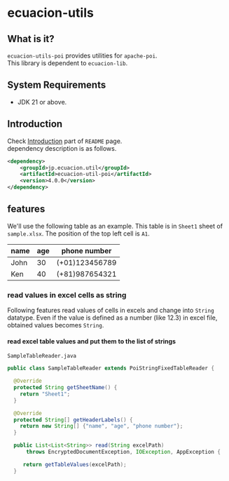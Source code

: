 # ecuacion-utils

## What is it?

`ecuacion-utils-poi` provides utilities for `apache-poi`.  
This library is dependent to `ecuacion-lib`.

## System Requirements

- JDK 21 or above.

## Introduction

Check [Introduction](https://github.com/ecuacion-jp/ecuacion-lib) part of `README` page.  
dependency description is as follows.

```xml
<dependency>
    <groupId>jp.ecuacion.util</groupId>
    <artifactId>ecuacion-util-poi</artifactId>
    <version>4.0.0</version>
</dependency>
```

## features

We'll use the following table as an example. This table is in `Sheet1` sheet of `sample.xlsx`. The position of the top left cell is `A1`.

| name | age  | phone number   |
| ---- | ---- | ----           |
| John | 30   | (+01)123456789 |
| Ken  | 40   | (+81)987654321 |

### read values in excel cells as string

Following features read values of cells in excels and change into `String` datatype. Even if the value is defined as a number (like 12.3) in excel file, obtained values becomes `String`.  

#### read excel table values and put them to the list of strings

`SampleTableReader.java`

```java
public class SampleTableReader extends PoiStringFixedTableReader {

  @Override
  protected String getSheetName() {
    return "Sheet1";
  }

  @Override
  protected String[] getHeaderLabels() {
    return new String[] {"name", "age", "phone number"};
  }

  public List<List<String>> read(String excelPath)
      throws EncryptedDocumentException, IOException, AppException {

     return getTableValues(excelPath);
  }
```
